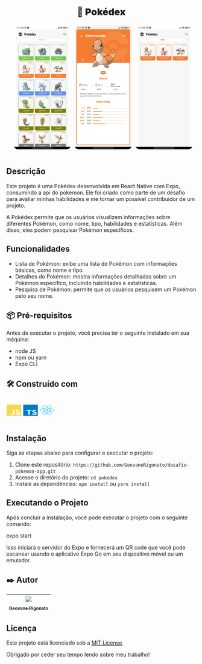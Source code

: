 <div style="display:flex; justify-content:center; font-weight:900; font-size:25px; margin-bottom:20px">
🔗 Pokédex
</div>
<div style="display: flex; justify-content: center; gap:10px;"><br>
  <img align="center" style="border-radius:10px" alt="ts" height="15%" width="30%" src="pokedex/assets/telaInicial.jpg">
  <img align="center" style="border-radius:10px" alt="Js" height="15%" width="30%" src="pokedex/assets/detailCharmander.jpg">
  <img align="center" style="border-radius:10px" alt="NodeJS" height="15%" width="30%" src="pokedex/assets/searchChar.jpg">
</div><br>

## Descrição

Este projeto é uma Pokédex desenvolvida em React Native com Expo, consumindo a api do pokemon. Ele foi criado como parte de um desafio para avaliar minhas habilidades e me tornar um possível contribuidor de um projeto.

A Pokédex permite que os usuários visualizem informações sobre diferentes Pokémon, como nome, tipo, habilidades e estatísticas. Além disso, eles podem pesquisar Pokémon específicos.

## Funcionalidades

- Lista de Pokémon: exibe uma lista de Pokémon com informações básicas, como nome e tipo.
- Detalhes do Pokémon: mostra informações detalhadas sobre um Pokémon específico, incluindo habilidades e estatísticas.
- Pesquisa de Pokémon: permite que os usuários pesquisem um Pokémon pelo seu nome.

## 📦 Pré-requisitos

Antes de executar o projeto, você precisa ter o seguinte instalado em sua máquina:
- node JS
- npm ou yarn
- Expo CLI

## 🛠️ Construído com

<div style="display: inline_block"><br>
  <img align="center" alt="Js" height="30" width="40" src="https://raw.githubusercontent.com/devicons/devicon/master/icons/javascript/javascript-plain.svg">
  <img align="center" alt="ts" height="30" width="40" src="https://raw.githubusercontent.com/devicons/devicon/master/icons/typescript/typescript-plain.svg">
  <img align="center" alt="NodeJS" height="30" width="40" src="https://raw.githubusercontent.com/devicons/devicon/master/icons/react/react-original.svg">
</div><br>

## Instalação

Siga as etapas abaixo para configurar e executar o projeto:

1. Clone este repositório: `https://github.com/GeovaneRigonato/desafio-pokemon-app.git`
2. Acesse o diretório do projeto: `cd pokedex`
3. Instale as dependências: `npm install` ou `yarn install`

## Executando o Projeto

Após concluir a instalação, você pode executar o projeto com o seguinte comando:

expo start

Isso iniciará o servidor do Expo e fornecerá um QR code que você pode escanear usando o aplicativo Expo Go em seu dispositivo móvel ou um emulador.

## ✒️ Autor

| [<img src="https://avatars.githubusercontent.com/u/82893740?v=4" width=115><br><sub>Geovane Rigonato</sub>](https://github.com/GeovaaneRigonato) |
| :---: |

## Licença
Este projeto está licenciado sob a [MIT License](LICENSE).

Obrigado por ceder seu tempo lendo sobre meu trabalho!
